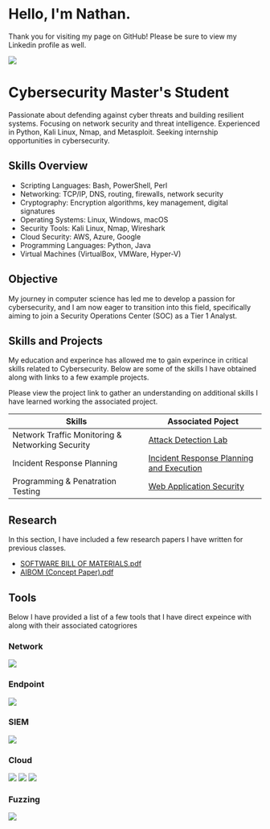 # Hello, I'm Nathan. 
Thank you for visiting my page on GitHub! Please be sure to view my Linkedin profile as well. 

<a href="https://www.linkedin.com/in/nathan-enterline">
    <img src="https://img.shields.io/badge/-LinkedIn-0072b1?&style=for-the-badge&logo=linkedin&logoColor=white" />
</a>

# Cybersecurity Master's Student
Passionate about defending against cyber threats and building resilient systems. Focusing on network security and threat intelligence. Experienced in Python, Kali Linux, Nmap, and Metasploit. Seeking internship opportunities in cybersecurity.

## Skills Overview
- Scripting Languages: Bash, PowerShell, Perl 
- Networking: TCP/IP, DNS, routing, firewalls, network security 
- Cryptography: Encryption algorithms, key management, digital signatures 
- Operating Systems: Linux, Windows, macOS 
- Security Tools: Kali Linux, Nmap, Wireshark 
- Cloud Security: AWS, Azure, Google
- Programming Languages: Python, Java
- Virtual Machines (VirtualBox, VMWare, Hyper-V)

## Objective
My journey in computer science has led me to develop a passion for cybersecurity, and I am now eager to transition into this field, specifically aiming to join a Security Operations Center (SOC) as a Tier 1 Analyst.

## Skills and Projects
My education and experince has allowed me to gain experince in critical skills related to Cybersecurity. Below are some of the skills I have obtained along with links to a few example projects. 

Please view the project link to gather an understanding on additional skills I have learned working the associated project.

| Skills        | Associated Poject    |
|-----------------------------------------------|-----------------------------------------------|
|  Network Traffic Monitoring & Networking Security  |    <a href="https://github.com/nathanenterline/Securing-Networks/tree/main">Attack Detection Lab    |
| Incident Response Planning        |  <a href="https://github.com/nathanenterline/Incident-Response/blob/main/README.md">Incident Response Planning and Execution</a>    |
|  Programming & Penatration Testing     |    <a href="https://github.com/nathanenterline/Web-Application-Security">Web Application Security</a>    |

## Research
In this section, I have included a few research papers I have written for previous classes.
- [SOFTWARE BILL OF MATERIALS.pdf](https://github.com/user-attachments/files/16503188/SOFTWARE.BILL.OF.MATERIALS.pdf)
- [AIBOM (Concept Paper).pdf](https://github.com/user-attachments/files/16536302/AIBOM.Concept.Paper.pdf)


## Tools
Below I have provided a list of a few tools that I have direct expeince with along with their associated catogriores
### Network
<div>
    <img src="https://img.shields.io/badge/-Wireshark-1679A7?&style=for-the-badge&logo=Wireshark&logoColor=white" />
  
</div>

### Endpoint
<div>
    <img src="https://img.shields.io/badge/-Microsoft_Defender_for_Endpoint-00A4EF?&style=for-the-badge&logo=Microsoft&logoColor=white" />
  
</div>

### SIEM
<div>
    <img src="https://img.shields.io/badge/-Microsoft_Sentinel-0078D4?&style=for-the-badge&logo=Microsoft&logoColor=white" />
    
<div>

### Cloud
<div>
    <img src="https://img.shields.io/badge/-AWS-232F3E?style=for-the-badge&logo=Amazon-AWS&logoColor=white" />
    <img src="https://img.shields.io/badge/-Google_Cloud-4285F4?style=for-the-badge&logo=Google-Cloud&logoColor=white" />
    <img src="https://img.shields.io/badge/-Azure-0078D4?style=for-the-badge&logo=Microsoft-Azure&logoColor=white" />

### Fuzzing
</div>
    <img src="https://img.shields.io/badge/-BeyondSecurity-232F3E?style=for-the-badge&logo=https://github.com/your-username/your-repository/raw/main/beyondsecurity-logo.png&logoColor=white" />




</div>

</div>
</div>
